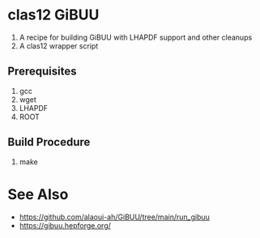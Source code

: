 # clas12 GiBUU
1. A recipe for building GiBUU with LHAPDF support and other cleanups
2. A clas12 wrapper script

## Prerequisites
1. gcc
1. wget
1. LHAPDF
1. ROOT

## Build Procedure
1. make

# See Also
* https://github.com/alaoui-ah/GiBUU/tree/main/run_gibuu
* https://gibuu.hepforge.org/
